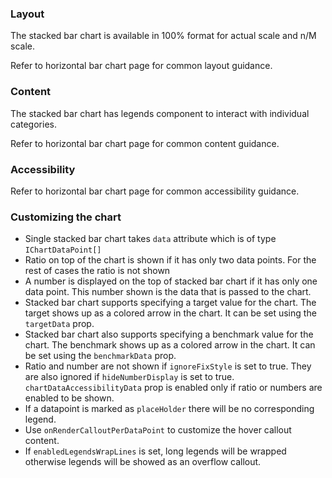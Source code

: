 ### Layout

The stacked bar chart is available in 100% format for actual scale and n/M scale.

Refer to horizontal bar chart page for common layout guidance.

### Content

The stacked bar chart has legends component to interact with individual categories.

Refer to horizontal bar chart page for common content guidance.

### Accessibility

Refer to horizontal bar chart page for common accessibility guidance.

### Customizing the chart

- Single stacked bar chart takes `data` attribute which is of type `IChartDataPoint[]`
- Ratio on top of the chart is shown if it has only two data points. For the rest of cases the ratio is not shown
- A number is displayed on the top of stacked bar chart if it has only one data point. This number shown is the data that is passed to the chart.
- Stacked bar chart supports specifying a target value for the chart. The target shows up as a colored arrow in the chart. It can be set using the `targetData` prop.
- Stacked bar chart also supports specifying a benchmark value for the chart. The benchmark shows up as a colored arrow in the chart. It can be set using the `benchmarkData` prop.
- Ratio and number are not shown if `ignoreFixStyle` is set to true. They are also ignored if `hideNumberDisplay` is set to true. `chartDataAccessibilityData` prop is enabled only if ratio or numbers are enabled to be shown.
- If a datapoint is marked as `placeHolder` there will be no corresponding legend.
- Use `onRenderCalloutPerDataPoint` to customize the hover callout content.
- If `enabledLegendsWrapLines` is set, long legends will be wrapped otherwise legends will be showed as an overflow callout.
